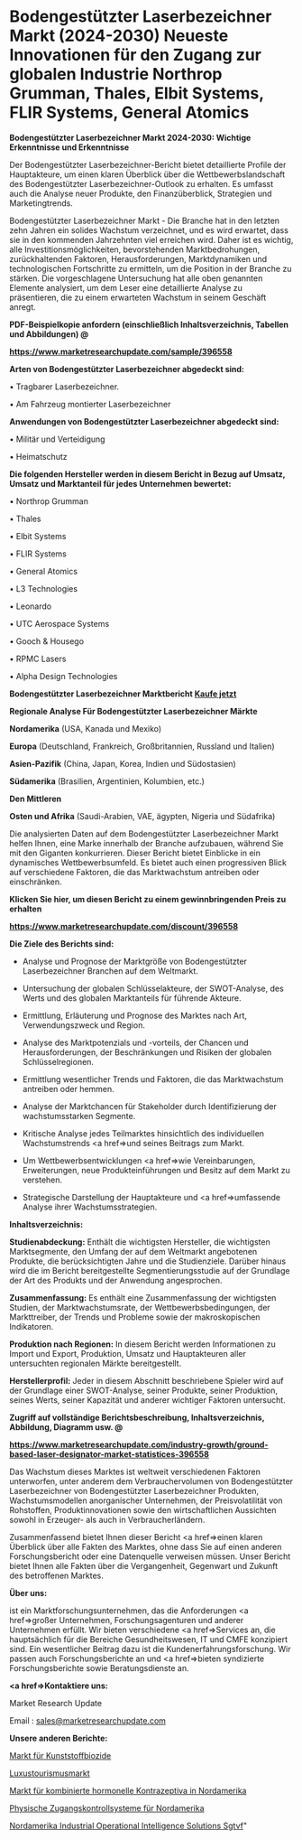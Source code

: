# Bodengestützter Laserbezeichner Markt (2024-2030) Neueste Innovationen für den Zugang zur globalen Industrie Northrop Grumman, Thales, Elbit Systems, FLIR Systems, General Atomics

<strong>Bodengestützter Laserbezeichner Markt 2024-2030: Wichtige Erkenntnisse und Erkenntnisse</strong>

Der Bodengestützter Laserbezeichner-Bericht bietet detaillierte Profile der Hauptakteure, um einen klaren Überblick über die Wettbewerbslandschaft des Bodengestützter Laserbezeichner-Outlook zu erhalten. Es umfasst auch die Analyse neuer Produkte, den Finanzüberblick, Strategien und Marketingtrends.

Bodengestützter Laserbezeichner Markt - Die Branche hat in den letzten zehn Jahren ein solides Wachstum verzeichnet, und es wird erwartet, dass sie in den kommenden Jahrzehnten viel erreichen wird. Daher ist es wichtig, alle Investitionsmöglichkeiten, bevorstehenden Marktbedrohungen, zurückhaltenden Faktoren, Herausforderungen, Marktdynamiken und technologischen Fortschritte zu ermitteln, um die Position in der Branche zu stärken. Die vorgeschlagene Untersuchung hat alle oben genannten Elemente analysiert, um dem Leser eine detaillierte Analyse zu präsentieren, die zu einem erwarteten Wachstum in seinem Geschäft anregt.



<strong><b>PDF-Beispielkopie anfordern (einschließlich Inhaltsverzeichnis, Tabellen und Abbildungen) @ </b></strong>

<strong><a href=https://www.marketresearchupdate.com/sample/396558>

<strong>https://www.marketresearchupdate.com/sample/396558</u></a></strong></strong>



<strong>Arten von Bodengestützter Laserbezeichner abgedeckt sind:</strong>

• Tragbarer Laserbezeichner.

• Am Fahrzeug montierter Laserbezeichner



<strong>Anwendungen von Bodengestützter Laserbezeichner abgedeckt sind:</strong>

• Militär und Verteidigung

• Heimatschutz



<strong>Die folgenden Hersteller werden in diesem Bericht in Bezug auf Umsatz, Umsatz und Marktanteil für jedes Unternehmen bewertet:</strong>

• Northrop Grumman

• Thales

• Elbit Systems

• FLIR Systems

• General Atomics

• L3 Technologies

• Leonardo

• UTC Aerospace Systems

• Gooch & Housego

• RPMC Lasers

• Alpha Design Technologies



<strong>Bodengestützter Laserbezeichner Marktbericht <a href=https://www.marketresearchupdate.com/buynow/396558>Kaufe jetzt</a></strong>



<strong>Regionale Analyse Für Bodengestützter Laserbezeichner Märkte</strong>



<strong>Nordamerika</strong> (USA, Kanada und Mexiko)



<strong>Europa</strong> (Deutschland, Frankreich, Großbritannien, Russland und Italien)



<strong>Asien-Pazifik</strong> (China, Japan, Korea, Indien und Südostasien)



<strong>Südamerika</strong> (Brasilien, Argentinien, Kolumbien, etc.)



<strong>Den Mittleren</strong> 

<strong>Osten und Afrika</strong> (Saudi-Arabien, VAE, ägypten, Nigeria und Südafrika)

Die analysierten Daten auf dem Bodengestützter Laserbezeichner Markt helfen Ihnen, eine Marke innerhalb der Branche aufzubauen, während Sie mit den Giganten konkurrieren. Dieser Bericht bietet Einblicke in ein dynamisches Wettbewerbsumfeld. Es bietet auch einen progressiven Blick auf verschiedene Faktoren, die das Marktwachstum antreiben oder einschränken.



<strong>Klicken Sie hier, um diesen Bericht zu einem gewinnbringenden Preis zu erhalten
</strong>

<strong><a href=https://www.marketresearchupdate.com/discount/396558>https://www.marketresearchupdate.com/discount/396558</b></u></strong></a>



<strong>Die Ziele des Berichts sind:</strong>

- Analyse und Prognose der Marktgröße von Bodengestützter Laserbezeichner Branchen auf dem Weltmarkt.

- Untersuchung der globalen Schlüsselakteure, der SWOT-Analyse, des Werts und des globalen Marktanteils für führende Akteure.

- Ermittlung, Erläuterung und Prognose des Marktes nach Art, Verwendungszweck und Region.

- Analyse des Marktpotenzials und -vorteils, der Chancen und Herausforderungen, der Beschränkungen und Risiken der globalen Schlüsselregionen.

- Ermittlung wesentlicher Trends und Faktoren, die das Marktwachstum antreiben oder hemmen.

- Analyse der Marktchancen für Stakeholder durch Identifizierung der wachstumsstarken Segmente.

- Kritische Analyse jedes Teilmarktes hinsichtlich des individuellen Wachstumstrends <a href=>und</a> seines Beitrags zum Markt.

- Um Wettbewerbsentwicklungen <a href=>wie</a> Vereinbarungen, Erweiterungen, neue Produkteinführungen und Besitz auf dem Markt zu verstehen.

- Strategische Darstellung der Hauptakteure und <a href=>umfas</a>sende Analyse ihrer Wachstumsstrategien.



<strong>Inhaltsverzeichnis:</strong>



<strong>Studienabdeckung:</strong> Enthält die wichtigsten Hersteller, die wichtigsten Marktsegmente, den Umfang der auf dem Weltmarkt angebotenen Produkte, die berücksichtigten Jahre und die Studienziele. Darüber hinaus wird die im Bericht bereitgestellte Segmentierungsstudie auf der Grundlage der Art des Produkts und der Anwendung angesprochen.



<strong>Zusammenfassung:</strong> Es enthält eine Zusammenfassung der wichtigsten Studien, der Marktwachstumsrate, der Wettbewerbsbedingungen, der Markttreiber, der Trends und Probleme sowie der makroskopischen Indikatoren.



<strong>Produktion nach Regionen:</strong> In diesem Bericht werden Informationen zu Import und Export, Produktion, Umsatz und Hauptakteuren aller untersuchten regionalen Märkte bereitgestellt.



<strong>Herstellerprofil:</strong> Jeder in diesem Abschnitt beschriebene Spieler wird auf der Grundlage einer SWOT-Analyse, seiner Produkte, seiner Produktion, seines Werts, seiner Kapazität und anderer wichtiger Faktoren untersucht.



<strong><b>Zugriff auf vollständige Berichtsbeschreibung, Inhaltsverzeichnis, Abbildung, Diagramm usw. @ </b></strong>

<strong><a href=https://www.marketresearchupdate.com/industry-growth/ground-based-laser-designator-market-statistices-396558>https://www.marketresearchupdate.com/industry-growth/ground-based-laser-designator-market-statistices-396558</a></strong>

Das Wachstum dieses Marktes ist weltweit verschiedenen Faktoren unterworfen, unter anderem dem Verbrauchervolumen von Bodengestützter Laserbezeichner von Bodengestützter Laserbezeichner Produkten, Wachstumsmodellen anorganischer Unternehmen, der Preisvolatilität von Rohstoffen, Produktinnovationen sowie den wirtschaftlichen Aussichten sowohl in Erzeuger- als auch in Verbraucherländern.

Zusammenfassend bietet Ihnen dieser Bericht <a href=>einen</a> klaren Überblick über alle Fakten des Marktes, ohne dass Sie auf einen anderen Forschungsbericht oder eine Datenquelle verweisen müssen. Unser Bericht bietet Ihnen alle Fakten über die Vergangenheit, Gegenwart und Zukunft des betroffenen Marktes.



<strong>Über uns:</strong>

 ist ein Marktforschungsunternehmen, das die Anforderungen <a href=>großer</a> Unternehmen, Forschungsagenturen und anderer Unternehmen erfüllt. Wir bieten verschiedene <a href=>Services</a> an, die hauptsächlich für die Bereiche Gesundheitswesen, IT und CMFE konzipiert sind. Ein wesentlicher Beitrag dazu ist die Kundenerfahrungsforschung. Wir passen auch Forschungsberichte an und <a href=>bieten</a> syndizierte Forschungsberichte sowie Beratungsdienste an.



<strong><a href=>Kontaktiere uns:</a></strong>

Market Research Update

Email : sales@marketresearchupdate.com



<strong>Unsere anderen Berichte:</strong>

<a href=https://www.linkedin.com/pulse/plastic-biocides-market-size-analysis-leading>Markt für Kunststoffbiozide</a>

<a href=https://www.linkedin.com/pulse/luxury-tourism-market-outlooks-2023-size-players>Luxustourismusmarkt</a>

<a href=https://www.linkedin.com/pulse/north-america-combined-hormonal-contraceptives-market>Markt für kombinierte hormonelle Kontrazeptiva in Nordamerika</a>

<a href=https://www.linkedin.com/pulse/north-america-physical-access-control-systems>Physische Zugangskontrollsysteme für Nordamerika</a>

<a href=https://www.linkedin.com/pulse/north-america-industrial-operational-intelligence-solutions-sgtvf/>Nordamerika Industrial Operational Intelligence Solutions Sgtvf</a>"
